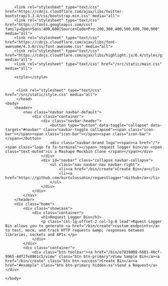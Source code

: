 <html>
    <head>
        <meta charset="utf-8">
        <title>Request Logger Bin</title>
        
        <link rel="stylesheet" type="text/css" href="https://cdnjs.cloudflare.com/ajax/libs/twitter-bootstrap/3.3.4/css/bootstrap.min.css" media="all">
        <link rel="stylesheet" type="text/css" href="https://fonts.googleapis.com/css?family=Open+Sans:400,600|Source+Code+Pro:200,300,400,500,600,700,900" media="all">
        <link rel="stylesheet" type="text/css" href="https://cdnjs.cloudflare.com/ajax/libs/font-awesome/4.3.0/css/font-awesome.css" media="all">
        <link rel="stylesheet" type="text/css" href="https://cdnjs.cloudflare.com/ajax/libs/highlight.js/8.4/styles/github.min.css" media="all">
        <link rel="stylesheet" type="text/css" href="/src/static/main.css" media="all">
        
        <style></style>
        
       
         <link rel="stylesheet" type="text/css" href="/src/static/style.css" media="all">
         </head>
    <body>
        <header>
            <nav class="navbar navbar-default">
                <div class="container">
                    <div class="navbar-header">
                        <button type="button" data-toggle="collapse" data-target="#navbar" class="navbar-toggle collapsed"><span class="icon-bar"></span><span class="icon-bar"></span><span class="icon-bar"></span></button>
                        <div class="navbar-brand logo"><span><a href="/"><span class="logo fa fa-terminal"></span> request logger bin</a> <span class="text-muted">is a Mashape Mockbin Clone </span></span></div>
                    </div>
                    <div id="navbar" class="collapse navbar-collapse">
                        <ul class="nav navbar-nav navbar-right">
                            <li><a href="/bin/create">Create Bin</a></li>
                            <li><a href="https://github.com/kurtulussahin/requestlogger">Github</a></li>
                        </ul>
                    </div>
                </div>
            </nav>
        </header>
        <div class="home">
            <div class="showcase">
                <div class="container">
                    <h1>Request Logger Bin</h1>
                    <p class="col-lg-offset-2 col-lg-8 lead">Rquest Logger Bin allows you to generate <a href="/bin/create">custom endpoints</a> to test, mock, and track HTTP requests &amp; responses between libraries, sockets and APIs.</p>
                </div>
            </div>
            <div class="container">
                <div class="btn-toolbar"><a href="/bin/e7839008-6681-40cf-9965-4df2fe8861c5/view" class="btn btn-primary">View Sample Bin</a><a href="/bin/create" class="btn btn-success">Create Bin</a><a href="#example" class="btn btn-primary hidden-xs">Send a Request</a></div>
       
    </body>
</html>
